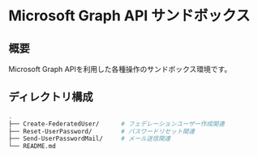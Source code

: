 # Microsoft Graph API サンドボックス

## 概要
Microsoft Graph APIを利用した各種操作のサンドボックス環境です。

## ディレクトリ構成
```bash
.
├── Create-FederatedUser/      # フェデレーションユーザー作成関連
├── Reset-UserPassword/        # パスワードリセット関連
├── Send-UserPasswordMail/     # メール送信関連
└── README.md
```
